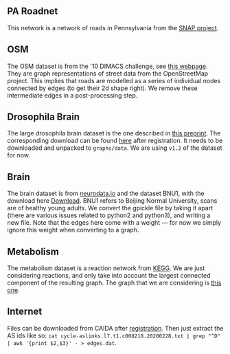 ## PA Roadnet
This network is a network of roads in Pennsylvania from the [SNAP project](http://snap.stanford.edu/data/).

## OSM
The OSM dataset is from the '10 DIMACS challenge, see [this webpage](https://www.cc.gatech.edu/dimacs10/archive/streets.shtml). They are graph representations of street data from the OpenStreetMap project. This implies that roads are modelled as a series of individual nodes connected by edges (to get their 2d shape right). We remove these intermediate edges in a post-processing step.

## Drosophila Brain
The large drosophila brain dataset is the one described in [this preprint](https://www.biorxiv.org/content/10.1101/2020.01.21.911859v1). The corresponding download can be found [here](https://www.janelia.org/project-team/flyem/hemibrain) after registration. It needs to be downloaded and unpacked to `graphs/data`. We are using `v1.2` of the dataset for now.

## Brain
The brain dataset is from [neurodata.io](https://neurodata.io/mri/) and the dataset BNU1, with the download here [Download](https://mrneurodata.s3.amazonaws.com/data/BNU1/ndmg_0-0-48/graphs/DS72784/sub-0025864_ses-1_dwi_DS72784.gpickle).
BNU1 refers to Beijing Normal University, scans are of healthy young adults. We convert the gpickle file by taking it apart (there are various issues related to python2 and python3), and writing a new file. Note that the edges here come with a weight — for now we simply ignore this weight when converting to a graph.

## Metabolism
The metabolism dataset is a reaction network from [KEGG](https://www.genome.jp/kegg/pathway.html). We are just considering reactions, and only take into account the largest connected component of the resulting graph. The graph that we are considering is [this one](https://www.kegg.jp/kegg-bin/show_pathway?rn01100).

## Internet
Files can be downloaded from CAIDA after [registration](https://www.caida.org/data/request_user_info_forms/ark.xml).
Then just extract the AS ids like so: 
`cat cycle-aslinks.l7.t1.c008218.20200228.txt | grep "^D" | awk '{print $2,$3}' - > edges.dat`.